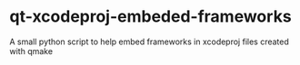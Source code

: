 # qt-xcodeproj-embeded-frameworks
A small python script to help embed frameworks in xcodeproj files created with qmake
